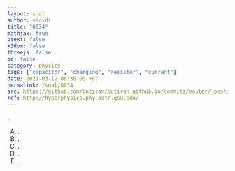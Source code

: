 ```yaml
---
layout: soal
author: viridi
title: "0034"
mathjax: true
ptext: false
x3dom: false
threejs: false
oo: false
category: physics
tags: ["capacitor", "charging", "resistor", "current"]
date: 2021-03-12 06:30:00 +07
permalink: /soal/0034
src: https://github.com/butiran/butiran.github.io/commits/master/_posts/soal/01/2021-03-12-blank-4.md
ref: http://hyperphysics.phy-astr.gsu.edu/
---
```

..

<ol type="A">
<li>.
<li>.
<li>.
<li>.
<li>.
